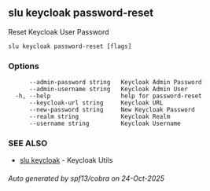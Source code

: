 ## slu keycloak password-reset

Reset Keycloak User Password

```
slu keycloak password-reset [flags]
```

### Options

```
      --admin-password string   Keycloak Admin Password
      --admin-username string   Keycloak Admin User
  -h, --help                    help for password-reset
      --keycloak-url string     Keycloak URL
      --new-password string     New Keycloak Password
      --realm string            Keycloak Realm
      --username string         Keycloak Username
```

### SEE ALSO

* [slu keycloak](slu_keycloak.md)	 - Keycloak Utils

###### Auto generated by spf13/cobra on 24-Oct-2025
